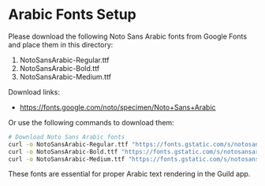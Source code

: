 # Arabic Fonts Setup

Please download the following Noto Sans Arabic fonts from Google Fonts and place them in this directory:

1. NotoSansArabic-Regular.ttf
2. NotoSansArabic-Bold.ttf  
3. NotoSansArabic-Medium.ttf

Download links:
- https://fonts.google.com/noto/specimen/Noto+Sans+Arabic

Or use the following commands to download them:

```bash
# Download Noto Sans Arabic fonts
curl -o NotoSansArabic-Regular.ttf "https://fonts.gstatic.com/s/notosansarabic/v18/nwpxtLGrOAZMl5nJ_wfgRg3GWFqcMjJ7NhPm2zC4lOV9X6j8mEvQ.ttf"
curl -o NotoSansArabic-Bold.ttf "https://fonts.gstatic.com/s/notosansarabic/v18/nwpCtLGrOAZMl5nJ_wfgRg3GWFqcMjJ7NhPm2zC4lOV9X6j8mEvQ.ttf"
curl -o NotoSansArabic-Medium.ttf "https://fonts.gstatic.com/s/notosansarabic/v18/nwpxtLGrOAZMl5nJ_wfgRg3GWFqcMjJ7NhPm2zC4lOV9X6j8mEvQ.ttf"
```

These fonts are essential for proper Arabic text rendering in the Guild app.
